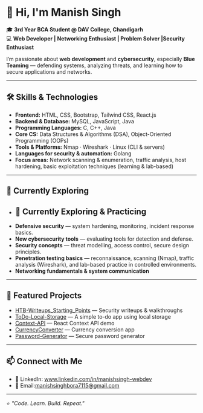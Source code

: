 # 👋 Hi, I'm Manish Singh  

🎓 **3rd Year BCA Student @ DAV College, Chandigarh**  
💻 **Web Developer | Networking Enthusiast | Problem Solver |Security Enthusiast**  

I’m passionate about **web development** and **cybersecurity**, especially **Blue Teaming** — defending systems, analyzing threats, and learning how to secure applications and networks.   

---

## 🛠️ Skills & Technologies  

- **Frontend:** HTML, CSS, Bootstrap, Tailwind CSS, React.js  
- **Backend & Database:** MySQL, JavaScript, Java  
- **Programming Languages:** C, C++, Java  
- **Core CS:** Data Structures & Algorithms (DSA), Object-Oriented Programming (OOPs)
- **Tools & Platforms:** Nmap · Wireshark · Linux (CLI & servers)
- **Languages for security & automation:** Golang
- **Focus areas:** Network scanning & enumeration, traffic analysis, host hardening, basic exploitation techniques (learning & lab-based)

---

## 🌱 Currently Exploring  

- ## 🌱 Currently Exploring & Practicing
- **Defensive security** — system hardening, monitoring, incident response basics.  
- **New cybersecurity tools** — evaluating tools for detection and defense.  
- **Security concepts** — threat modelling, access control, secure design principles.  
- **Penetration testing basics** — reconnaissance, scanning (Nmap), traffic analysis (Wireshark), and lab-based practice in controlled environments.
- **Networking fundamentals & system communication**  
---

## 🚀 Featured Projects

- [HTB-Writeups_Starting_Points](https://github.com/MR-MSBORA/HTB-Writeups_Starting_Points) — Security writeups & walkthroughs
- [ToDo-Local-Storage](https://github.com/MR-MSBORA/ToDo-Local-Storage) — A simple to-do app using local storage
- [Context-API](https://github.com/MR-MSBORA/Context-API) — React Context API demo
- [CurrencyConverter](https://github.com/MR-MSBORA/CurrencyConverter) — Currency conversion app
- [Password-Generator](https://github.com/MR-MSBORA/Password-Generator) — Secure password generator

---

## 📫 Connect with Me  

- 💼 LinkedIn: www.linkedin.com/in/manishsingh-webdev
- 📧 Email:manishsinghbora7115@gmail.com 

---

⭐ *"Code. Learn. Build. Repeat."*  
